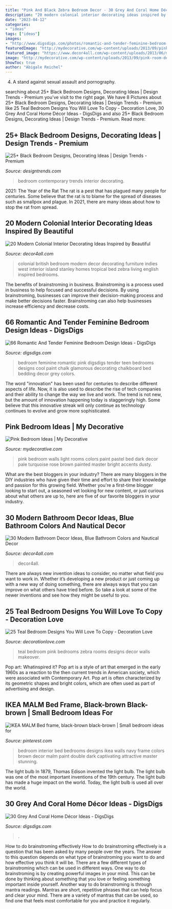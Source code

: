 ```yaml
---
title: "Pink And Black Zebra Bedroom Decor - 30 Grey And Coral Home Décor Ideas"
description: "20 modern colonial interior decorating ideas inspired by beautiful"
date: "2023-04-12"
categories:
- "ideas"
tags: ["ideas"]
images:
- "http://www.digsdigs.com/photos/romantic-and-tender-feminine-bedroom-designs-55.jpg"
featuredImage: "http://mydecorative.com/wp-content/uploads/2013/09/pink-room-design-ideas-13al.jpg"
featured_image: "https://www.decor4all.com/wp-content/uploads/2013/06/modern-bathroom-decor-ideas-nautical-theme-23.jpg"
image: "http://mydecorative.com/wp-content/uploads/2013/09/pink-room-design-ideas-13al.jpg"
ShowToc: true
author: "Abigale Reichel"
---
```



4. A stand against sexual assault and pornography.

	

		
searching about 25+ Black Bedroom Designs, Decorating Ideas | Design Trends - Premium you've visit to the right page. We have 8 Pictures about 25+ Black Bedroom Designs, Decorating Ideas | Design Trends - Premium like 25 Teal Bedroom Designs You Will Love To Copy - Decoration Love, 30 Grey And Coral Home Décor Ideas - DigsDigs and also 25+ Black Bedroom Designs, Decorating Ideas | Design Trends - Premium. Read more:
		
    
## 25+ Black Bedroom Designs, Decorating Ideas | Design Trends - Premium

<img loading=lazy src="https://images.designtrends.com/wp-content/uploads/2016/02/10060303/Contemporary-black-bedroom-design.jpg" onerror="this.onerror=null;this.src='https://tse2.mm.bing.net/th?id=OIP.bdLaZ_5_w_PNobup6XH7ggHaLH&amp;pid=15.1';" alt="25+ Black Bedroom Designs, Decorating Ideas | Design Trends - Premium">

_Source: designtrends.com_

>bedroom contemporary trends interior decorating. 

	

2021: The Year of the Rat
The rat is a pest that has plagued many people for centuries. Some believe that the rat is to blame for the spread of diseases such as smallpox and plague. In 2021, there are many ideas about how to stop the rat from spread.

    
## 20 Modern Colonial Interior Decorating Ideas Inspired By Beautiful

<img loading=lazy src="https://decor4all.com/wp-content/uploads/2014/08/colonial-homes-bedroom-decorating-ideas-8.jpg" onerror="this.onerror=null;this.src='https://tse1.mm.bing.net/th?id=OIP.xBUUIpX4CTNGRqWaVwIIBgHaJ3&amp;pid=15.1';" alt="20 Modern Colonial Interior Decorating Ideas Inspired by Beautiful">

_Source: decor4all.com_

>colonial british bedroom modern decor decorating furniture indies west interior island stanley homes tropical bed zebra living english inspired bedrooms. 

	

The benefits of brainstroming in business.
Brainstroming is a process used in business to help focused and successful decisions. By using brainstroming, businesses can improve their decision-making process and make better decisions faster. Brainstroming can also help businesses increase efficiency and decrease costs.

    
## 66 Romantic And Tender Feminine Bedroom Design Ideas - DigsDigs

<img loading=lazy src="http://www.digsdigs.com/photos/romantic-and-tender-feminine-bedroom-designs-55.jpg" onerror="this.onerror=null;this.src='https://tse2.mm.bing.net/th?id=OIP.a9jei1hiXuR7k1rUlbDKrQHaJ4&amp;pid=15.1';" alt="66 Romantic And Tender Feminine Bedroom Design Ideas - DigsDigs">

_Source: digsdigs.com_

>bedroom feminine romantic pink digsdigs tender teen bedrooms designs cool paint chalk glamorous decorating chalkboard bed bedding decor grey colors. 

	

The word "innovation" has been used for centuries to describe different aspects of life. Now, it is also used to describe the rise of tech companies and their ability to change the way we live and work. The trend is not new, but the amount of innovation happening today is staggeringly high. Some believe that this innovative streak will only continue as technology continues to evolve and grow more sophisticated.

    
## Pink Bedroom Ideas | My Decorative

<img loading=lazy src="http://mydecorative.com/wp-content/uploads/2013/09/pink-room-design-ideas-13al.jpg" onerror="this.onerror=null;this.src='https://tse1.mm.bing.net/th?id=OIP.OuV2qSn4RrdCtP6uLqUmFwHaKh&amp;pid=15.1';" alt="Pink Bedroom Ideas | My Decorative">

_Source: mydecorative.com_

>pink bedroom walls light rooms colors paint pastel bed dark decor pale turquoise rose brown painted master bright accents dusty. 

	

What are the best bloggers in your industry?
There are many bloggers in the DIY industries who have given their time and effort to share their knowledge and passion for this growing field. Whether you're a first-time blogger looking to start out, a seasoned vet looking for new content, or just curious about what others are up to, here are five of our favorite bloggers in your industry.

    
## 30 Modern Bathroom Decor Ideas, Blue Bathroom Colors And Nautical Decor

<img loading=lazy src="https://www.decor4all.com/wp-content/uploads/2013/06/modern-bathroom-decor-ideas-nautical-theme-23.jpg" onerror="this.onerror=null;this.src='https://tse1.mm.bing.net/th?id=OIP.bl7S8IJNhXBrnQfs4Dp8lgHaJ3&amp;pid=15.1';" alt="30 Modern Bathroom Decor Ideas, Blue Bathroom Colors and Nautical Decor">

_Source: decor4all.com_

>decor4all. 

	

There are always new invention ideas to consider, no matter what field you want to work in. Whether it’s developing a new product or just coming up with a new way of doing something, there are always ways that you can improve on what others have tried before. So take a look at some of the newer inventions and see how they might be useful to you.

    
## 25 Teal Bedroom Designs You Will Love To Copy - Decoration Love

<img loading=lazy src="http://decorationlove.com/wp-content/uploads/2016/07/Pink-and-Teal-Bedroom-Ideas.jpg" onerror="this.onerror=null;this.src='https://tse1.mm.bing.net/th?id=OIP.zdqZ3KT-a9DViYbL2iDjTgHaJ3&amp;pid=15.1';" alt="25 Teal Bedroom Designs You Will Love To Copy - Decoration Love">

_Source: decorationlove.com_

>teal bedroom pink bedrooms zebra rooms designs decor walls makeover. 

	

Pop art: Whatinspired it?
Pop art is a style of art that emerged in the early 1960s as a reaction to the then current trends in American society, which were associated with Contemporary Art. Pop art is often characterized by its geometric shapes and bright colors, which are often used as part of advertising and design.

    
## IKEA MALM Bed Frame, Black-brown Black-brown | Small Bedroom Ideas For

<img loading=lazy src="https://i.pinimg.com/736x/e9/a9/c7/e9a9c76a2915cc9308005ea7cd0b724a--small-girls-bedrooms-navy-blue-bedrooms.jpg" onerror="this.onerror=null;this.src='https://tse3.mm.bing.net/th?id=OIP.mePMnrVDsiUmrR6BkCAKiwHaHa&amp;pid=15.1';" alt="IKEA MALM Bed frame, black-brown black-brown | Small bedroom ideas for">

_Source: pinterest.com_

>bedroom interior bed bedrooms designs ikea walls navy frame colors brown decor malm paint double dark captivating attractive master stunning. 

	

The light bulb
In 1879, Thomas Edison invented the light bulb. The light bulb was one of the most important inventions of the 19th century. The light bulb has made a huge impact on the world. Today, the light bulb is used all over the world.

    
## 30 Grey And Coral Home Décor Ideas - DigsDigs

<img loading=lazy src="https://www.digsdigs.com/photos/grey-and-coral-home-decor-ideas-18-554x692.jpg" onerror="this.onerror=null;this.src='https://tse4.mm.bing.net/th?id=OIP.eOBhK84C6n8yx3PG4wvgjAHaJQ&amp;pid=15.1';" alt="30 Grey And Coral Home Décor Ideas - DigsDigs">

_Source: digsdigs.com_

>. 

	

How to do brainstroming effectively
How to do brainstroming effectively is a question that has been asked by many people over the years. The answer to this question depends on what type of brainstroming you want to do and how effective you think it will be. There are a few different types of brainstroming which can be used in different ways. 
One way to do brainstroming is by creating powerful images in your mind. This can be done by thinking about something that you love or feeling something important inside yourself. Another way to do brainstroming is through mantra readings. Mantras are short, repetitive phrases that can help focus and clear your mind. There are a variety of mantras that can be used, so find one that feels most comfortable for you and practice it regularly.

